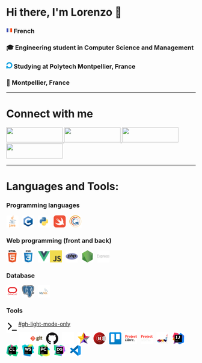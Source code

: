 # Hi there, I'm Lorenzo 👋 

### <img float="right" style="width:16px;" alt="french flag" src="./img/french-flag.png"> French

<h3>🎓 Engineering student in Computer Science and Management</h3>

### <img style="width:16px;" alt="polytech logo" src="./img/polytech-logo.png">  Studying at Polytech Montpellier, France

<h3>📍 Montpellier, France</h3>

---

# Connect with me

<a href="https://www.linkedin.com/in/lorenzo-italiano-dev/" target="blank">
  <img src="https://img.shields.io/badge/linkedin-%230077B5.svg?style=for-the-badge&logo=linkedin&logoColor=white" style="width: 150px; height: 40px;">
</a>

<a href="#">
  <img src="https://img.shields.io/badge/Guldo%233033-fza?style=for-the-badge&logo=discord&logoColor=white" style="width: 150px; height: 40px;">
</a>

<a href="mailto:lorenzo.italiano34@gmail.com" target="blank">
  <img src="https://img.shields.io/badge/Gmail-D14836?style=for-the-badge&logo=gmail&logoColor=white" style="width: 150px; height: 40px;">
</a>

<a href="https://www.instagram.com/lorenzo_ita_/" target="blank">
  <img src="https://img.shields.io/badge/Instagram-%23E4405F.svg?style=for-the-badge&logo=Instagram&logoColor=white" style="width: 150px; height: 40px;">
</a>

--- 

# Languages and Tools:

<h3>Programming languages</h3>

<a href="https://dev.java/" target="blank">
  <img align="left" alt="Java" width="32px" src="img/java-logo.png" style="padding-right:10px;"/>
</a>
  
<a href="https://en.cppreference.com/w/" target="blank">
  <img align="left" alt="C" width="32px" src="img/c-logo.png" style="padding-right:10px;"/>
</a>
  
<a href="https://www.python.org/" target="blank">
  <img align="left" alt="Python" width="32px" src="img/python-logo.png" style="padding-right:10px;"/>
</a>
    
<a href="https://www.swift.org/" target="blank">
  <img align="left" alt="Swift" width="32px" src="img/swift-logo.png" style="padding-right:10px;"/>
</a>
  
<a href="https://gama-platform.org/" target="blank">
  <img align="left" alt="Gama Platform" width="32px" src="img/gama-logo.png" style="padding-right:10px;"/>
</a>
  
<br/>
<br/>
<h3>Web programming (front and back)</h3>

<a href="https://developer.mozilla.org/en-US/docs/Web/HTML" target="blank">
  <img align="left" alt="HTML5" width="32px" src="img/html-logo.png" style="padding-right:10px;"/>
</a>

<a href="https://developer.mozilla.org/en-US/docs/Web/CSS" target="blank">
  <img align="left" alt="CSS3" width="32px" src="img/css-logo.png" style="padding-right:10px;"/>
</a>

<a href="https://vuejs.org/" target="blank">
  <img align="left" alt="Vue" width="32px" src="img/vue-logo.png"/>
</a>

<a href="https://developer.mozilla.org/en-US/docs/Web/JavaScript" target="blank">
  <img align="left" alt="JavaScript" width="32px" src="img/javascript-logo.png" style="padding-right:10px;"/>
</a>

<a href="https://www.php.net/" target="blank">
  <img align="left" alt="PHP" width="32px" src="img/php-logo.png" style="padding-right:10px;"/>
</a>

<a href="https://nodejs.org/en/" target="blank">
  <img align="left" alt="Node.js" width="32px" src="img/nodejs-logo.png" style="padding-right:10px;"/>
</a>

<a href="https://expressjs.com/" target="blank">
  <img align="left" alt="Express" width="32px" src="img/express-logo.png" style="padding-right:10px;"/>
</a>

<br/>
<br/>
<h3>Database</h3>

<a href="https://www.oracle.com/id/index.html" target="blank">
  <img align="left" alt="Oracle" width="32px" src="img/oracle-logo.png" style="padding-right:10px;"/>
</a>

<a href="https://www.postgresql.org/" target="blank">
  <img align="left" alt="PostgreSQL" width="32px" src="img/postgresql-logo.png" style="padding-right:10px;"/>
</a>

<a href="https://www.mysql.com/" target="blank">
  <img align="left" alt="MySQL" width="32px" src="img/mysql-logo.png" style="padding-right:10px;"/>
</a>

<br/>
<br/>
<h3>Tools</h3>

<a href="https://en.wikipedia.org/wiki/Bash_(Unix_shell)" target="blank">#gh-light-mode-only
  <img align="left" alt="Terminal" width="32px" src="./img/terminal-light.svg"/>
</a>

<a href="https://en.wikipedia.org/wiki/Bash_(Unix_shell)" target="blank">
  <img align="left" alt="Terminal" width="32px" src="./img/terminal-dark.svg#gh-dark-mode-only"/>
</a>

<a href="https://git-scm.com/" target="blank">
  <img align="left" alt="Git" width="32px" src="img/git-logo.png" style="padding-right:10px;"/>
</a>

<a href="https://github.com/" target="blank">
  <img align="left" alt="GitHub" width="32px" src="img/github-logo-dark.png#gh-light-mode-only" style="padding-right:10px;"/>
</a>

<a href="https://github.com/" target="blank">
  <img align="left" alt="GitHub" width="32px" src="img/github-logo-light.png#gh-dark-mode-only" style="padding-right:10px;"/>
</a>

<a href="https://staruml.io/" target="blank">
  <img align="left" alt="StarUML" width="32px" src="img/staruml-logo.png" style="padding-right:10px;"/>
</a>

<a href="https://www.modelio.org/" target="blank">
  <img align="left" alt="Modelio" width="32px" src="img/modelio-logo.png" style="padding-right:10px;"/>
</a>

<a href="https://trello.com/en" target="blank">
  <img align="left" alt="Trello" width="32px" src="img/trello-logo.png" style="padding-right:10px;"/>
</a>

<a href="https://www.projectlibre.com/" target="blank">
  <img align="left" alt="Project Libre" width="32px" src="img/projectlibre-logo-dark.png#gh-light-mode-only" style="padding-right:10px;"/>
</a>

<a href="https://www.projectlibre.com/" target="blank">
  <img align="left" alt="Project Libre" width="32px" src="img/projectlibre-logo-light.png#gh-dark-mode-only" style="padding-right:10px;"/>
</a>

<a href="http://www.plantuml.com/" target="blank">
  <img align="left" alt="PlantUML" width="32px" src="img/plantuml-logo.png" style="padding-right:10px;"/>
</a>

<a href="https://www.jetbrains.com/idea/" target="blank">
  <img align="left" alt="Intellij" width="32px" src="img/intellij-logo.png" style="padding-right:10px;"/>
</a>

<a href="https://www.jetbrains.com/clion/" target="blank">
  <img align="left" alt="Clion" width="32px" src="img/clion-logo.png" style="padding-right:10px;"/>
</a>

<a href="https://www.jetbrains.com/webstorm/" target="blank">
  <img align="left" alt="WebStorm" width="32px" src="img/webstorm-logo.png" style="padding-right:10px;"/>
</a>

<a href="https://www.jetbrains.com/pycharm/" target="blank">
  <img align="left" alt="Pycharm" width="32px" src="img/pycharm-logo.png" style="padding-right:10px;"/>
</a>

<a href="https://www.jetbrains.com/datagrip/" target="blank">
  <img align="left" alt="DataGrip" width="32px" src="img/datagrip-logo.png" style="padding-right:10px;"/>
</a>

<a href="https://code.visualstudio.com/" target="blank">
  <img align="left" alt="Visual Studio Code" width="32px" src="img/vscode-logo.png" style="padding-right:10px;"/>
</a>

<!--
---

# My most used languages

[![Top Langs](https://github-readme-stats.vercel.app/api/top-langs/?username=lorenzo-italiano&layout=compact&theme=dracula)](https://github.com/anuraghazra/github-readme-stats)

-->

<!--
sources:

https://github.com/simple-icons/simple-icons

https://simpleicons.org/

https://github.com/Ileriayo/markdown-badges#badges

https://github.com/alexandresanlim/Badges4-README.md-Profile

https://github.com/martonlederer/martonlederer

https://github.com/abhisheknaiidu/awesome-github-profile-readme#game-mode-

-->
